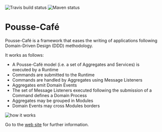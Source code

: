 ![Travis build status](https://travis-ci.org/pousse-cafe/pousse-cafe.svg?branch=master)
![Maven status](https://maven-badges.herokuapp.com/maven-central/org.pousse-cafe-framework/pousse-cafe/badge.svg)

# Pousse-Café

Pousse-Café is a framework that eases the writing of applications following Domain-Driven Design (DDD) methodology.

It works as follows:
- A Pousse-Café model (i.e. a set of Aggregates and Services) is executed by a Runtime
- Commands are submitted to the Runtime
- Commands are handled by Aggregates using Message Listeners
- Aggregates emit Domain Events
- The set of Message Listeners executed following the submission of a Command defines a Domain Process
- Aggregates may be grouped in Modules
- Domain Events may cross Modules borders

![how it works](https://www.pousse-cafe-framework.org/img/big_picture.svg)

Go to the [web site](https://www.pousse-cafe-framework.org/) for further information.